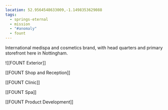 ```yaml
---
location: 52.9564548633009,-1.1498353629088
tags:
  - springs-eternal
  - mission
  - "#anomaly"
  - fount
---
```

International medispa and cosmetics brand, with head quarters and primary storefront here in Nottingham.

![[FOUNT Exterior]]

[[FOUNT Shop and Reception]]

[[FOUNT Clinic]]

[[FOUNT Spa]]

[[FOUNT Product Development]]